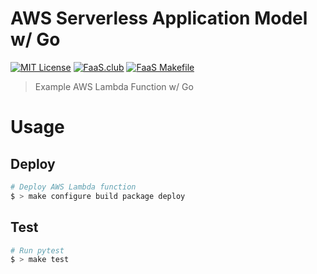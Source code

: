 # AWS Serverless Application Model w/ Go

[![MIT License](https://badgen.now.sh/badge/License/MIT/blue)](https://github.com/sbstjn/faas-sam-lambda-go/blob/master/LICENSE.md)
[![FaaS.club](https://badgen.now.sh/badge/FaaS/CLUB/00C387)](https://faas.club)
[![FaaS Makefile](https://badgen.now.sh/badge/FaaS/Makefile/purple)](https://github.com/sbstjn/faas-makefile)

> Example AWS Lambda Function w/ Go

# Usage

## Deploy

```bash
# Deploy AWS Lambda function
$ > make configure build package deploy
```

## Test

```bash
# Run pytest
$ > make test
```
